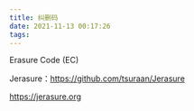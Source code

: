 ```yaml
---
title: 纠删码
date: 2021-11-13 00:17:26
tags: 
---
```


Erasure Code (EC)



Jerasure：https://github.com/tsuraan/Jerasure

https://jerasure.org

